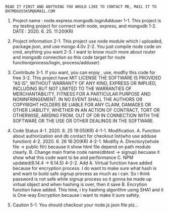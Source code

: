     READ IT FIRST AND ANYTHING YOU WOULD LIKE TO CONTACT ME, MAIL IT TO DHTMDGUSSKSM@GMAIL.COM

1. Project name : node.express.mongodb.loginAdduser
    1-1. This project is my testing project for connect with node, express, and mongodb
    1-2. DATE : 2020. 6. 25. 11:20(KR)
    

2. Project information
    2-1. This project use node module which i uploaded, package.json, and use mongo 4.0v
    2-2. You just compile node code on cmd, anything you want
    2-3. I want to know much more about router and mongodb connection
         so this code target for route function(process/login, process/adduser)
         
3. Contribute
    3-1. If you want, you can enjoy , use, modfiy this code for free 
    3-2. This project have MIT LICENSE
    THE SOFTWARE IS PROVIDED "AS IS", WITHOUT WARRANTY OF ANY KIND, EXPRESS OR
    IMPLIED, INCLUDING BUT NOT LIMITED TO THE WARRANTIES OF MERCHANTABILITY,
    FITNESS FOR A PARTICULAR PURPOSE AND NONINFRINGEMENT. IN NO EVENT SHALL THE
    AUTHORS OR COPYRIGHT HOLDERS BE LIABLE FOR ANY CLAIM, DAMAGES OR OTHER
    LIABILITY, WHETHER IN AN ACTION OF CONTRACT, TORT OR OTHERWISE, ARISING FROM,
    OUT OF OR IN CONNECTION WITH THE SOFTWARE OR THE USE OR OTHER DEALINGS IN THE
    SOFTWARE.
    
4. Code Status
    4-1. 2020. 6. 25 19:05(KR)
        4-1-1. Modification.
                A. Function about authorization and db contact for checkout list(who use adduse function)
    4-2. 2020. 6. 26 16:20(KR)
        4-2-1. Modifiy
                A. Directory(whole file -> public filr) because it show html file depend on path module clearly.
                B. Change main frame code name(dbtest -> signup) becuase it show what this code want to be and performance
                C. NPM updated(6.14.4 -> 6.14.5)
        4-2-2. Add
                A. Virtual function have added because for encryption process.
                I do want to make sure what hash is and want to build safe signup process as much as i can. So i think password is not safe while signup process so it gonna be made up virtual object and when hashing is over, then it save
                B. Encrytion function have added.
                This time, i try hashing algorithm using SHA1 and it is One-way Encryption because i want to make it sure safety.
        
    
5. Caution
    5-1. You should checkout your node.js json file plz...